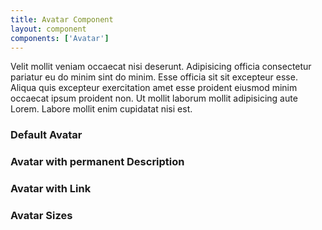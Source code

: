 ```yaml
---
title: Avatar Component
layout: component
components: ['Avatar']
---
```


<script>
  import { Avatar, Preview } from '$lib/components'
</script>

Velit mollit veniam occaecat nisi deserunt. Adipisicing officia consectetur pariatur eu do minim sint do minim. Esse officia sit sit excepteur esse. Aliqua quis excepteur exercitation amet esse proident eiusmod minim occaecat ipsum proident non. Ut mollit laborum mollit adipisicing aute Lorem. Labore mollit enim cupidatat nisi est.

### Default Avatar

<Avatar name="John Doe" description="Developer" image="https://picsum.photos/seed/picsum/200/200" />

### Avatar with permanent Description

<Avatar permanent name="John Doe" description="Developer" image="https://picsum.photos/seed/picsum/200/200" />

### Avatar with Link

<Avatar href="https://mirkoschubert.de" name="John Doe" description="Developer" image="https://picsum.photos/seed/picsum/200/200" />

### Avatar Sizes

<Avatar permanent size="sm" name="John Doe" description="Developer" image="https://picsum.photos/seed/picsum/200/200" />
<Avatar permanent size="md" name="John Doe" description="Developer" image="https://picsum.photos/seed/picsum/200/200" />
<Avatar permanent size="lg" name="John Doe" description="Developer" image="https://picsum.photos/seed/picsum/200/200" />
